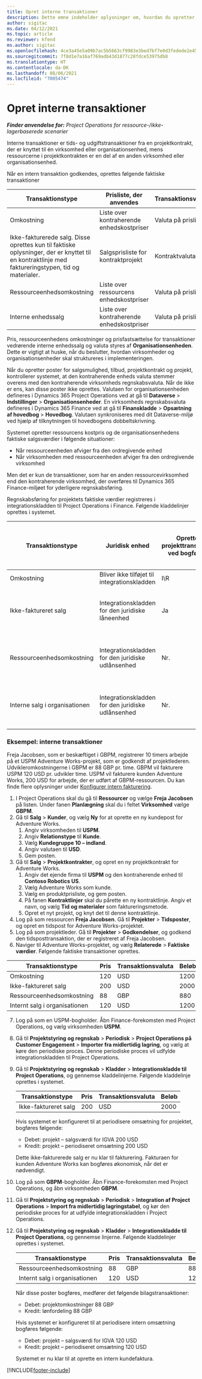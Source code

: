 ```yaml
---
title: Opret interne transaktioner
description: Dette emne indeholder oplysninger om, hvordan du opretter interne transaktioner.
author: sigitac
ms.date: 04/12/2021
ms.topic: article
ms.reviewer: kfend
ms.author: sigitac
ms.openlocfilehash: 4ce3a45e5a09b7ac5b5663cf9983e3bed7bf7e0d3fedede2e4524c51069a800b
ms.sourcegitcommit: 7f8d1e7a16af769adb43d1877c28fdce53975db8
ms.translationtype: HT
ms.contentlocale: da-DK
ms.lasthandoff: 08/06/2021
ms.locfileid: "7005474"
---
```

# <a name="create-intercompany-transactions"></a>Opret interne transaktioner

_**Finder anvendelse for:** Project Operations for ressource-/ikke-lagerbaserede scenarier_

Interne transaktioner er tids- og udgiftstransaktioner fra en projektkontrakt, der er knyttet til én virksomhed eller organisationsenhed, mens ressourcerne i projektkontrakten er en del af en anden virksomhed eller organisationsenhed.

Når en intern transaktion godkendes, oprettes følgende faktiske transaktioner

| **Transaktionstype** | **Prisliste, der anvendes** | **Transaktionsvaluta** |
| --- | --- | --- |
| Omkostning | Liste over kontraherende enhedskostpriser | Valuta på prislinjen |
| Ikke-fakturerede salg. Disse oprettes kun til faktiske oplysninger, der er knyttet til en kontraktlinje med faktureringstypen, tid og materialer. | Salgsprisliste for kontraktprojekt | Kontraktvaluta |
| Ressourceenhedsomkostning | Liste over ressourcens enhedskostpriser | Valuta på prislinjen |
| Interne enhedssalg | Liste over kontraherende enhedskostpriser | Valuta på prislinjen |

Pris, ressourceenhedens omkostninger og prisfastsættelse for transaktioner vedrørende interne enhedssalg og valuta styres af **Organisationsenheden**. Dette er vigtigt at huske, når du beslutter, hvordan virksomheder og organisationsenheder skal struktureres i implementeringen.

Når du opretter poster for salgsmulighed, tilbud, projektkontrakt og projekt, kontrollerer systemet, at den kontraherende enheds valuta stemmer overens med den kontraherende virksomheds regnskabsvaluta. Når de ikke er ens, kan disse poster ikke oprettes. Valutaen for organisationsenheden defineres i Dynamics 365 Project Operations ved at gå til **Dataverse** > **Indstillinger** > **Organisationsenheder**. En virksomheds regnskabsvaluta defineres i Dynamics 365 Finance ved at gå til **Finanskladde** > **Opsætning af hovedbog** > **Hovedbog**. Valutaen synkroniseres med dit Dataverse-miljø ved hjælp af tilknytningen til hovedbogens dobbeltskrivning.

Systemet opretter ressourcens kostpris og de organisationsenhedens faktiske salgsværdier i følgende situationer:

  - Når ressourceenheden afviger fra den ordregivende enhed
  - Når virksomheden med ressourceenheden afviger fra den ordregivende virksomhed

Men det er kun de transaktioner, som har en anden ressourcevirksomhed end den kontraherende virksomhed, der overføres til Dynamics 365 Finance-miljøet for yderligere regnskabsføring.

Regnskabsføring for projektets faktiske værdier registreres i integrationskladden til Project Operations i Finance. Følgende kladdelinjer oprettes i systemet.

| **Transaktionstype** | **Juridisk enhed** | **Opretter projekttransaktion ved bogføring** | **De økonomiske dimensioner er baseret på standarderne for** | **Standard for faktureringsmomsgruppe og faktureringsvaremomsgruppe** |
| --- | --- | --- | --- | --- |
| Omkostning | Bliver ikke tilføjet til integrationskladden | I\R | I\R | I\R |
| Ikke-faktureret salg | Integrationskladden for den juridiske låneenhed | Ja | Project | **Faktureringsmomsgruppe**: baseret på **kontraktkunden** <br/> **Faktureringsmomsgruppe for vare**: fra den aktuelle projektkategori for den juridiske enhed på kladdelinjen |
| Ressourceenhedsomkostning | Integrationskladden for den juridiske udlånsenhed | Nr. | Interne kunde | **Faktureringsmomsgruppe**: baseret på **intern kunde** <br/> **Faktureringsmomsgruppe for vare**: fra den aktuelle projektkategori for den juridiske enhed på kladdelinjen |
| Interne salg i organisationen | Integrationskladden for den juridiske udlånsenhed | Nr. | Interne kunde | **Faktureringsmomsgruppe**: baseret på **intern kunde** <br/> **Faktureringsmomsgruppe for vare**: fra den aktuelle projektkategori for den juridiske enhed på kladdelinjen |

### <a name="example-intercompany-transactions"></a>Eksempel: interne transaktioner

Freja Jacobsen, som er beskæftiget i GBPM, registrerer 10 timers arbejde på et USPM Adventure Works-projekt, som er godkendt af projektlederen. Udvikleromkostningerne i GBPM er 88 GBP pr. time. GBPM vil fakturere USPM 120 USD pr. udvikler time. USPM vil fakturere kunden Adventure Works, 200 USD for arbejde, der er udført af GBPM-ressourcen. Du kan finde flere oplysninger under [Konfigurer intern fakturering](configure-intercompany-invoicing.md).

1. I Project Operations skal du gå til **Ressourcer** og vælge **Freja Jacobsen** på listen. Under fanen **Planlægning** skal du i feltet **Virksomhed** vælge **GBPM**.
2. Gå til **Salg** > **Kunder**, og vælg **Ny** for at oprette en ny kundepost for Adventure Works.
    1. Angiv virksomheden til **USPM**.
    2. Angiv **Relationstype** til **Kunde**.
    3. Vælg **Kundegruppe 10 – indland**.
    4. Angiv valutaen til **USD**.
    5. Gem posten.
3. Gå til **Salg** > **Projektkontrakter**, og opret en ny projektkontrakt for Adventure Works.
    1. Angiv det ejende firma til **USPM** og den kontraherende enhed til **Contoso Robotics US**.
    2. Vælg Adventure Works som kunde.
    3. Vælg en produktprisliste, og gem posten.
    4. På fanen **Kontraktlinjer** skal du pårette en ny kontraktlinje. Angiv et navn, og vælg **Tid og materialer** som faktureringsmetode.
    5. Opret et nyt projekt, og knyt det til denne kontraktlinje.
4. Log på som ressourcen **Freja Jacobsen**. Gå til **Projekter** > **Tidsposter**, og opret en tidspost for Adventure Works-projektet.
5. Log på som projektleder. Gå til **Projekter** > **Godkendelser**, og godkend den tidsposttransaktion, der er registreret af Freja Jacobsen.
6. Naviger til Adventure Works-projektet, og vælg **Relaterede** > **Faktiske værdier**. Følgende faktiske transaktioner oprettes.

| **Transaktionstype** | **Pris** | **Transaktionsvaluta** | **Beløb** |
| --- | --- | --- | --- |
| Omkostning | 120 | USD | 1200 |
| Ikke-faktureret salg | 200 | USD | 2000 |
| Ressourceenhedsomkostning | 88 | GBP | 880 |
| Internt salg i organisationen | 120 | USD | 1200 |

7. Log på som en USPM-bogholder. Åbn Finance-forekomsten med Project Operations, og vælg virksomheden **USPM**. 
8. Gå til **Projektstyring og regnskab** > **Periodisk** > **Project Operations på Customer Engagement** > **Importer fra midlertidig lagring**, og vælg at køre den periodiske proces. Denne periodiske proces vil udfylde integrationskladden til Project Operations.
9. Gå til **Projektstyring og regnskab** > **Kladder** > **Integrationskladde til Project Operations**, og gennemse kladdelinjerne. Følgende kladdelinje oprettes i systemet.

    | **Transaktionstype** | **Pris** | **Transaktionsvaluta** | **Beløb** |
    | --- | --- | --- | --- |
    | Ikke-faktureret salg | 200 | USD | 2000 |

    Hvis systemet er konfigureret til at periodisere omsætning for projektet, bogføres følgende:

    - Debet: projekt – salgsværdi for IGVA 200 USD
    - Kredit: projekt – periodiseret omsætning 200 USD

    Dette ikke-fakturerede salg er nu klar til fakturering. Fakturaen for kunden Adventure Works kan bogføres økonomisk, når det er nødvendigt.

10. Log på som **GBPM**-bogholder. Åbn Finance-forekomsten med Project Operations, og åbn virksomheden **GBPM**. 
11. Gå til **Projektstyring og regnskab** > **Periodisk** > **Integration af Project Operations** > **Import fra midlertidig lagringstabel**, og kør den periodiske proces for at udfylde integrationskladden i Project Operations.
12. Gå til **Projektstyring og regnskab** > **Kladder** > **Integrationskladde til Project Operations**, og gennemse linjerne. Følgende kladdelinjer oprettes i systemet.

    | **Transaktionstype** | **Pris** | **Transaktionsvaluta** | **Beløb** |
    | --- | --- | --- | --- |
    | Ressourceenhedsomkostning | 88 | GBP | 880 |
    | Internt salg i organisationen | 120 | USD | 1200 |

    Når disse poster bogføres, medfører det følgende bilagstransaktioner:

    - Debet: projektomkostninger 88 GBP
    - Kredit: lønfordeling 88 GBP

    Hvis systemet er konfigureret til at periodisere intern omsætning bogføres følgende:

    - Debet: projekt – salgsværdi for IGVA 120 USD
    - Kredit: projekt – periodiseret omsætning 120 USD

    Systemet er nu klar til at oprette en intern kundefaktura.


[!INCLUDE[footer-include](../includes/footer-banner.md)]
